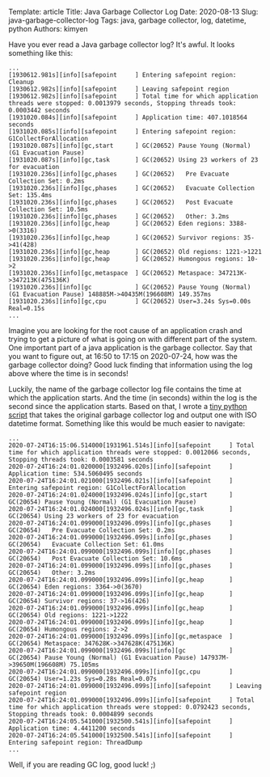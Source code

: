 Template: article
Title: Java Garbage Collector Log 
Date: 2020-08-13
Slug: java-garbage-collector-log
Tags: java, garbage collector, log, datetime, python
Authors: kimyen


Have you ever read a Java garbage collector log? It's awful. It looks something like this:

```
...
[1930612.981s][info][safepoint     ] Entering safepoint region: Cleanup
[1930612.982s][info][safepoint     ] Leaving safepoint region
[1930612.982s][info][safepoint     ] Total time for which application threads were stopped: 0.0013979 seconds, Stopping threads took: 0.0003442 seconds
[1931020.084s][info][safepoint     ] Application time: 407.1018564 seconds
[1931020.085s][info][safepoint     ] Entering safepoint region: G1CollectForAllocation
[1931020.087s][info][gc,start      ] GC(20652) Pause Young (Normal) (G1 Evacuation Pause)
[1931020.087s][info][gc,task       ] GC(20652) Using 23 workers of 23 for evacuation
[1931020.236s][info][gc,phases     ] GC(20652)   Pre Evacuate Collection Set: 0.2ms
[1931020.236s][info][gc,phases     ] GC(20652)   Evacuate Collection Set: 135.4ms
[1931020.236s][info][gc,phases     ] GC(20652)   Post Evacuate Collection Set: 10.5ms
[1931020.236s][info][gc,phases     ] GC(20652)   Other: 3.2ms
[1931020.236s][info][gc,heap       ] GC(20652) Eden regions: 3388->0(3316)
[1931020.236s][info][gc,heap       ] GC(20652) Survivor regions: 35->41(428)
[1931020.236s][info][gc,heap       ] GC(20652) Old regions: 1221->1221
[1931020.236s][info][gc,heap       ] GC(20652) Humongous regions: 10->2
[1931020.236s][info][gc,metaspace  ] GC(20652) Metaspace: 347213K->347213K(475136K)
[1931020.236s][info][gc            ] GC(20652) Pause Young (Normal) (G1 Evacuation Pause) 148885M->40435M(196608M) 149.357ms
[1931020.236s][info][gc,cpu        ] GC(20652) User=3.24s Sys=0.00s Real=0.15s
...
```

Imagine you are looking for the root cause of an application crash and trying to get a picture of what is going on with different part of the system. One important part of a java application is the garbage collector. Say that you want to figure out, at 16:50 to 17:15 on 2020-07-24, how was the garbage collector doing? Good luck finding that information using the log above where the time is in seconds!

Luckily, the name of the garbage collector log file contains the time at which the application starts. And the time (in seconds) within the log is the second since the application starts. Based on that, I wrote a [tiny python script](https://github.com/kimyen/gc_date_format) that takes the original garbage collector log and output one with ISO datetime format. Something like this would be much easier to navigate:

```
...
2020-07-24T16:15:06.514000[1931961.514s][info][safepoint     ] Total time for which application threads were stopped: 0.0012066 seconds, Stopping threads took: 0.0003581 seconds
2020-07-24T16:24:01.020000[1932496.020s][info][safepoint     ] Application time: 534.5060495 seconds
2020-07-24T16:24:01.021000[1932496.021s][info][safepoint     ] Entering safepoint region: G1CollectForAllocation
2020-07-24T16:24:01.024000[1932496.024s][info][gc,start      ] GC(20654) Pause Young (Normal) (G1 Evacuation Pause)
2020-07-24T16:24:01.024000[1932496.024s][info][gc,task       ] GC(20654) Using 23 workers of 23 for evacuation
2020-07-24T16:24:01.099000[1932496.099s][info][gc,phases     ] GC(20654)   Pre Evacuate Collection Set: 0.2ms
2020-07-24T16:24:01.099000[1932496.099s][info][gc,phases     ] GC(20654)   Evacuate Collection Set: 61.0ms
2020-07-24T16:24:01.099000[1932496.099s][info][gc,phases     ] GC(20654)   Post Evacuate Collection Set: 10.6ms
2020-07-24T16:24:01.099000[1932496.099s][info][gc,phases     ] GC(20654)   Other: 3.2ms
2020-07-24T16:24:01.099000[1932496.099s][info][gc,heap       ] GC(20654) Eden regions: 3364->0(3670)
2020-07-24T16:24:01.099000[1932496.099s][info][gc,heap       ] GC(20654) Survivor regions: 37->16(426)
2020-07-24T16:24:01.099000[1932496.099s][info][gc,heap       ] GC(20654) Old regions: 1221->1222
2020-07-24T16:24:01.099000[1932496.099s][info][gc,heap       ] GC(20654) Humongous regions: 2->2
2020-07-24T16:24:01.099000[1932496.099s][info][gc,metaspace  ] GC(20654) Metaspace: 347628K->347628K(475136K)
2020-07-24T16:24:01.099000[1932496.099s][info][gc            ] GC(20654) Pause Young (Normal) (G1 Evacuation Pause) 147937M->39650M(196608M) 75.105ms
2020-07-24T16:24:01.099000[1932496.099s][info][gc,cpu        ] GC(20654) User=1.23s Sys=0.28s Real=0.07s
2020-07-24T16:24:01.099000[1932496.099s][info][safepoint     ] Leaving safepoint region
2020-07-24T16:24:01.099000[1932496.099s][info][safepoint     ] Total time for which application threads were stopped: 0.0792423 seconds, Stopping threads took: 0.0004899 seconds
2020-07-24T16:24:05.541000[1932500.541s][info][safepoint     ] Application time: 4.4411200 seconds
2020-07-24T16:24:05.541000[1932500.541s][info][safepoint     ] Entering safepoint region: ThreadDump
...
```

Well, if you are reading GC log, good luck! ;)

